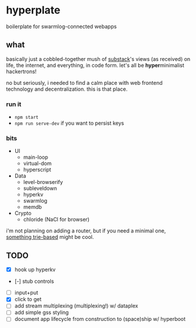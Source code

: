 # hyperplate

boilerplate for swarmlog-connected webapps

## what

basically just a cobbled-together mush of
[substack](https://github.com/substack)'s views (as received) on life, the
internet, and everything, in code form. let's all be **hyper**minimalist
hackertrons!

no but seriously, i needed to find a calm place with web frontend technology and
decentralization. this is that place.

### run it

- `npm start`
- `npm run serve-dev` if you want to persist keys

### bits

- UI
  - main-loop
  - virtual-dom
  - hyperscript
- Data
  - level-browserify
  - subleveldown
  - hyperkv
  - swarmlog
  - memdb
- Crypto
  - chloride (NaCl for browser)

i'm not planning on adding a router, but if you need a minimal one,
[something trie-based](https://github.com/zensh/route-trie) might be cool.

## TODO

- [x] hook up hyperkv
- [-] stub controls
 - [ ] input+put
 - [x] click to get
- [ ] add stream multiplexing (multiplexing!) w/ dataplex
- [ ] add simple gss styling
- [ ] document app lifecycle from construction to (space)ship w/ hyperboot
